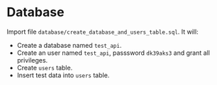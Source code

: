 # Database

Import file `database/create_database_and_users_table.sql`. It will:

- Create a database named `test_api`.
- Create an user named `test_api`, passsword `dk39aks3` and grant all privileges.
- Create `users` table.
- Insert test data into `users` table.

